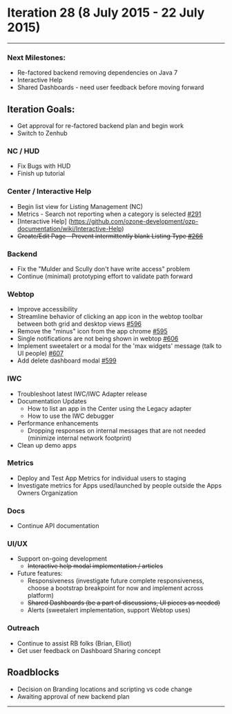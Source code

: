 # Iteration 28 (8 July 2015 - 22 July 2015)

*** 
### Next Milestones:
* Re-factored backend removing dependencies on Java 7
* Interactive Help
* Shared Dashboards - need user feedback before moving forward


## Iteration Goals:
* Get approval for re-factored backend plan and begin work
* Switch to Zenhub

### NC / HUD
* Fix Bugs with HUD
* Finish up tutorial

### Center / Interactive Help
* Begin list view for Listing Management (NC)
* Metrics - Search not reporting when a category is selected [#291](https://github.com/ozone-development/ozp-center/issues/291)
* [Interactive Help] (https://github.com/ozone-development/ozp-documentation/wiki/Interactive-Help)
*  ~~Create/Edit Page - Prevent intermittently blank Listing Type [#266](https://github.com/ozone-development/ozp-center/issues/266)~~


### Backend
* Fix the "Mulder and Scully don't have write access" problem
* Continue (minimal) prototyping effort to validate path forward

### Webtop
* Improve accessibility
* Streamline behavior of clicking an app icon in the webtop toolbar between both grid and desktop views [#596](http://github.com/ozone-development/ozp-webtop/issues/596)
* Remove the "minus" icon from the app chrome [#595](http://github.com/ozone-development/ozp-webtop/issues/595) 
* Single notifications are not being shown in webtop [#606](http://github.com/ozone-development/ozp-webtop/issues/606) 
* Implement sweetalert or a modal for the 'max widgets' message (talk to UI people) [#607](http://github.com/ozone-development/ozp-webtop/issues/607) 
* Add delete dashboard modal [#599](http://github.com/ozone-development/ozp-webtop/issues/599) 

### IWC
* Troubleshoot latest IWC/IWC Adapter release
* Documentation Updates
    * How to list an app in the Center using the Legacy adapter
    * How to use the IWC debugger
* Performance enhancements
    * Dropping responses on internal messages that are not needed (minimize internal network footprint)
* Clean up demo apps


### Metrics
* Deploy and Test App Metrics for individual users to staging
* Investigate metrics for Apps used/launched by people outside the Apps Owners Organization

### Docs
* Continue API documentation

### UI/UX
* Support on-going development
  * ~~Interactive help modal implementation / articles~~
* Future features:
  * Responsiveness (investigate future complete responsiveness, choose a bootstrap breakpoint for now and implement across platform)
  * ~~Shared Dashboards (be a part of discussions, UI pieces as needed)~~
  * Alerts (sweetalert implementation, support Webtop uses)

### Outreach
* Continue to assist RB folks (Brian, Elliot)
* Get user feedback on Dashboard Sharing concept

## Roadblocks
* Decision on Branding locations and scripting vs code change
* Awaiting approval of new backend plan

***